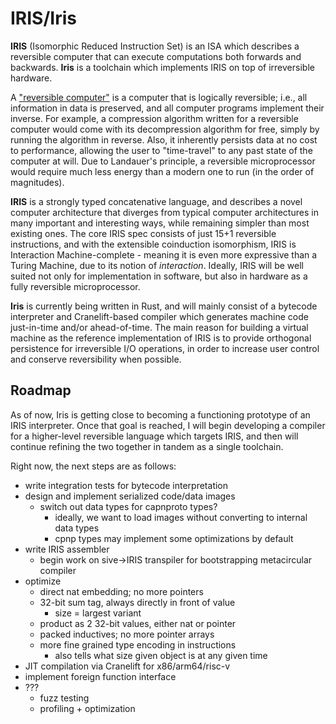 # IRIS/Iris
**IRIS** (Isomorphic Reduced Instruction Set) is an ISA which describes a reversible computer that can execute computations both forwards and backwards. **Iris** is a toolchain which implements IRIS on top of irreversible hardware.

A ["reversible computer"](https://en.wikipedia.org/wiki/Reversible_computing) is a computer that is logically reversible; i.e., all information in data is preserved, and all computer programs implement their inverse. For example, a compression algorithm written for a reversible computer would come with its decompression algorithm for free, simply by running the algorithm in reverse. Also, it inherently persists data at no cost to performance, allowing the user to "time-travel" to any past state of the computer at will. Due to Landauer's principle, a reversible microprocessor would require much less energy than a modern one to run (in the order of magnitudes).

**IRIS** is a strongly typed concatenative language, and describes a novel computer architecture that diverges from typical computer architectures in many important and interesting ways, while remaining simpler than most existing ones. The core IRIS spec consists of just 15+1 reversible instructions, and with the extensible coinduction isomorphism, IRIS is Interaction Machine-complete - meaning it is even more expressive than a Turing Machine, due to its notion of _interaction_. Ideally, IRIS will be well suited not only for implementation in software, but also in hardware as a fully reversible microprocessor.

**Iris** is currently being written in Rust, and will mainly consist of a bytecode interpreter and Cranelift-based compiler which generates machine code just-in-time and/or ahead-of-time. The main reason for building a virtual machine as the reference implementation of IRIS is to provide orthogonal persistence for irreversible I/O operations, in order to increase user control and conserve reversibility when possible.

## Roadmap
As of now, Iris is getting close to becoming a functioning prototype of an IRIS interpreter. Once that goal is reached, I will begin developing a compiler for a higher-level reversible language which targets IRIS, and then will continue refining the two together in tandem as a single toolchain.

Right now, the next steps are as follows:
- write integration tests for bytecode interpretation
- design and implement serialized code/data images
  - switch out data types for capnproto types?
    - ideally, we want to load images without converting to internal data types
    - cpnp types may implement some optimizations by default
- write IRIS assembler
  - begin work on sive->IRIS transpiler for bootstrapping metacircular compiler
- optimize
  - direct nat embedding; no more pointers
  - 32-bit sum tag, always directly in front of value
    - size = largest variant
  - product as 2 32-bit values, either nat or pointer
  - packed inductives; no more pointer arrays
  - more fine grained type encoding in instructions
    - also tells what size given object is at any given time
- JIT compilation via Cranelift for x86/arm64/risc-v
- implement foreign function interface
- ???
  - fuzz testing
  - profiling + optimization

